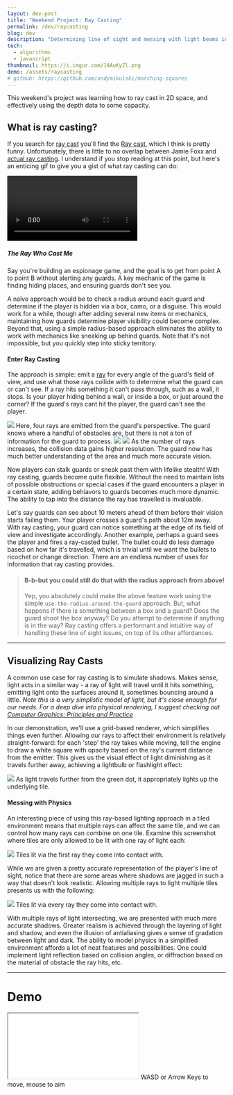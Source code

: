 ```yaml
---
layout: dev-post
title: "Weekend Project: Ray Casting"
permalink: /dev/raycasting
blog: dev
description: "Determining line of sight and messing with light beams in the process."
tech:
  - algorithms
  - javascript
thumbnail: https://i.imgur.com/14AuKyZl.png
demo: /assets/raycasting
# github: https://github.com/andymikulski/marching-squares
---
```


This weekend's project was learning how to ray cast in 2D space, and effectively using the depth data to some capacity.

## What is ray casting?

If you search for [ray cast](https://www.google.com/search?q=ray+cast) you'll find the [Ray cast](http://www.imdb.com/title/tt0350258/fullcredits), which I think is pretty funny. Unfortunately, there is little to no overlap between Jamie Foxx and [actual ray casting](https://en.wikipedia.org/wiki/Ray_casting). I understand if you stop reading at this point, but here's an enticing gif to give you a gist of what ray casting can do:

<video src="https://i.imgur.com/nk4JX2i.mp4" loop controls autoPlay></video>

##### The Ray Who Cast Me

Say you're building an espionage game, and the goal is to get from point A to point B without alerting any guards. A key mechanic of the game is finding hiding places, and ensuring guards don't see you.

A naïve approach would be to check a radius around each guard and determine if the player is hidden via a box, camo, or a disguise. This would work for a while, though after adding several new items or mechanics, maintaining how guards determine player visibility could become complex. Beyond that, using a simple radius-based approach eliminates the ability to work with mechanics like sneaking up behind guards. Note that it's not impossible, but you quickly step into sticky territory.

#### Enter Ray Casting

The approach is simple: emit a [ray](https://en.wikipedia.org/wiki/Line_(geometry)#Ray) for every angle of the guard's field of view, and use what those rays collide with to determine what the guard can or can't see. If a ray hits something it can't pass through, such as a wall, it stops. Is your player hiding behind a wall, or inside a box, or just around the corner? If the guard's rays cant hit the player, the guard can't see the player.

<img src="https://i.imgur.com/kF0luuS.png" />
<label>Here, four rays are emitted from the guard's perspective. The guard knows where a handful of obstacles are, but there is not a ton of information for the guard to process.</label>

<img src="https://i.imgur.com/RB8MQ8i.png" />
<img src="https://i.imgur.com/FZaxamm.png" />
<label>As the number of rays increases, the collision data gains higher resolution. The guard now has much better understanding of the area and much more accurate vision.</label>



Now players can stalk guards or sneak past them with lifelike stealth! With ray casting, guards become quite flexible. Without the need to maintain lists of possible obstructions or special cases if the guard encounters a player in a certain state, adding behiavors to guards becomes much more dynamic. The ability to tap into the distance the ray has travelled is invaluable.

Let's say guards can see about 10 meters ahead of them before their vision starts failing them. Your player crosses a guard's path about 12m away. With ray casting, your guard can notice something at the edge of its field of view and investigate accordingly. Another example, perhaps a guard sees the player and fires a ray-casted bullet. The bullet could do less damage based on how far it's travelled, which is trivial until we want the bullets to ricochet or change direction. There are an endless number of uses for information that ray casting provides.

<!-- Is your user in a box? Guards would see it as exactly that: a box. This sounds basic, but imagine this: a guard enters a room with 3-4 boxes, one of which your player is inside. The guard, unaware of any box hijinks, simply sees the boxes and moves on to the next room. Riveting, I know. Stay with me.

Later, your player ambushes a guard or two after hiding in some boxes, and the guards have now learned to not trust boxes. Now, when guards see a box, they could react appropriately. Maybe they check and open each box, or maybe they simply open fire on it. Suddenly, guards react dynamically to their environment, even if they have not seen a player nearby recently. 

The end result is more realistic enemies and more dynamic gameplay, simply by changing how your guards perceive their environment. Not to mention the performance gains of seeing what's immediately in the guard's area, versus maintaining lists of boxes, obstructions, interactables, and determining what the guard is near and can interact with.
-->

> #### B-b-but you could still do that with the radius approach from above!
> Yep, you absolutely could make the above feature work using the simple `use-the-radius-around-the-guard` approach. But, what happens if there is something between a box and a guard? Does the guard shoot the box anyway? Do you attempt to determine if anything is in the way? Ray casting offers a performant and intuitive way of handling these line of sight issues, on top of its other affordances.

---

## Visualizing Ray Casts

A common use case for ray casting is to simulate shadows. Makes sense, light acts in a similar way - a ray of light will travel until it hits something, emitting light onto the surfaces around it, sometimes bouncing around a little. _Note this is a very simplistic model of light, but it's close enough for our needs. For a deep dive into physical rendering, I suggest checking out [Computer Graphics: Principles and Practice](https://smile.amazon.com/Computer-Graphics-Principles-Practice-3rd/dp/0321399528)_

In our demonstration, we'll use a grid-based renderer, which simplifies things even further. Allowing our rays to affect their environment is relatively straight-forward: for each 'step' the ray takes while moving, tell the engine to draw a white square with opacity based on the ray's current distance from the emitter. This gives us the visual effect of light diminishing as it travels further away, achieving a lightbulb or flashlight effect:

<img src="https://i.imgur.com/q11eWPP.png" />
<label>As light travels further from the green dot, it appropriately lights up the underlying tile.</label>

#### Messing with Physics

An interesting piece of using this ray-based lighting approach in a tiled environment means that multiple rays can affect the same tile, and we can control how many rays can combine on one tile. Examine this screenshot where tiles are only allowed to be lit with one ray of light each:

<img src="https://i.imgur.com/TEdjJwP.png" />
<label>Tiles lit via the first ray they come into contact with.</label>

While we are given a pretty accurate representation of the player's line of sight, notice that there are some areas where shadows are jagged in such a way that doesn't look realistic. Allowing multiple rays to light multiple tiles presents us with the following:

<img src="https://i.imgur.com/PVS4Xs8.png" />
<label>Tiles lit via every ray they come into contact with.</label>

With multiple rays of light intersecting, we are presented with much more accurate shadows. Greater realism is achieved through the layering of light and shadow, and even the illusion of antialiasing gives a sense of gradation between light and dark. The ability to model physics in a simplified environment affords a lot of neat features and possibilities. One could implement light reflection based on collision angles, or diffraction based on the material of obstacle the ray hits, etc.

---

# Demo

<iframe src="/assets/raycasting"></iframe>
<label>WASD or Arrow Keys to move, mouse to aim</label>